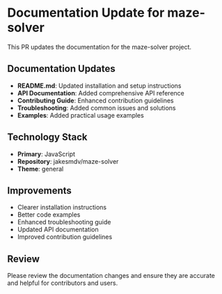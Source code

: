 # Documentation Update for maze-solver

This PR updates the documentation for the maze-solver project.

## Documentation Updates

- **README.md**: Updated installation and setup instructions
- **API Documentation**: Added comprehensive API reference
- **Contributing Guide**: Enhanced contribution guidelines
- **Troubleshooting**: Added common issues and solutions
- **Examples**: Added practical usage examples

## Technology Stack

- **Primary**: JavaScript
- **Repository**: jakesmdv/maze-solver
- **Theme**: general

## Improvements

- Clearer installation instructions
- Better code examples
- Enhanced troubleshooting guide
- Updated API documentation
- Improved contribution guidelines

## Review

Please review the documentation changes and ensure they are accurate and helpful for contributors and users.